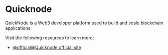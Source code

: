 # Quicknode

QuickNode is a Web3 developer platform used to build and scale blockchain applications.

Visit the following resources to learn more:

- [@official@Quicknode official site](https://www.quicknode.com/)
